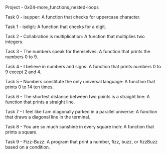 Project - 0x04-more_functions_nested-loops

Task 0 - isupper: A function that checks for uppercase character.

Task 1 - isdigit: A function that checks for a digit.

Task 2 - Collabration is multiplication: A function that multiplies two integers.

Task 3 - The numbers speak for themselves: A function that prints the numbers 0 to 9.

Task 4 - I believe in numbers and signs: A function that prints numbers 0 to 9 except 2 and 4.

Task 5 - Numbers constitute the only universal language: A function that prints 0 to 14 ten times.

Task 6 - The shortest distance between two points is a straight line: A function that prints a straight line.

Task 7 - I feel like I am diagonally parked in a parallel universe: A function that draws a diagonal line in the terminal.

Task 8 - You are so much sunshine in every square inch: A function that prints a square.

Task 9 - Fizz-Buzz: A program that print a number, fizz, buzz, or fizzBuzz based on a condition.

